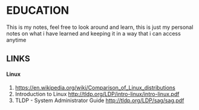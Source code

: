 # EDUCATION
This is my notes, feel free to look around and learn, this is just my personal notes on what i have learned and keeping it in a way that i can access anytime

## LINKS

#### Linux
1. https://en.wikipedia.org/wiki/Comparison_of_Linux_distributions
2. Introduction to Linux http://tldp.org/LDP/intro-linux/intro-linux.pdf
3. TLDP - System Administrator Guide http://tldp.org/LDP/sag/sag.pdf
